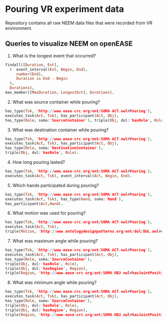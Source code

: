 # Pouring VR experiment data
Repository contains all raw NEEM data files that were recorded from VR environment.

## Queries to visualize NEEM on openEASE
1. What is the longest event that occurred?

```prolog
findall([Duration, Evt],
  (  event_interval(Evt, Begin, End),
     number(End),
     Duration is End - Begin
  ),
  Durations),
max_member([MaxDuration, LongestEvt], Durations).
```

2. What was source container while pouring?
```prolog
has_type(Tsk, 'http://www.ease-crc.org/ont/SOMA-ACT.owl#Pouring'),
executes_task(Act, Tsk), has_participant(Act, Obj), 
has_type(Role, soma:'SourceContainer'), triple(Obj, dul:'hasRole', Role).
```

3. What was destination container while pouring?
```prolog
has_type(Tsk, 'http://www.ease-crc.org/ont/SOMA-ACT.owl#Pouring'),
executes_task(Act, Tsk), has_participant(Act, Obj), 
has_type(Role, soma:'DestinationContainer'), 
triple(Obj, dul:'hasRole', Role).
```

4. How long pouring lasted?
```prolog
has_type(Tsk, 'http://www.ease-crc.org/ont/SOMA-ACT.owl#Pouring'),
executes_task(Act, Tsk), event_interval(Act, Begin, End).
```

5. Which hands participated during pouring?
```prolog
has_type(Tsk, 'http://www.ease-crc.org/ont/SOMA-ACT.owl#Pouring'),
executes_task(Act, Tsk), has_type(Hand, soma:'Hand'), 
has_participant(Act,Hand).
```


6. What motion was used for pouring?
```prolog
has_type(Tsk, 'http://www.ease-crc.org/ont/SOMA-ACT.owl#Pouring'),
executes_task(Act, Tsk), 
triple(Motion, 'http://www.ontologydesignpatterns.org/ont/dul/DUL.owl#classifies', Act).
```


7. What was maximum angle while pouring?
```prolog
has_type(Tsk, 'http://www.ease-crc.org/ont/SOMA-ACT.owl#Pouring'),
executes_task(Act, Tsk), has_participant(Act, Obj), 
has_type(Role, soma:'SourceContainer'), 
triple(Obj, dul:'hasRole', Role), 
triple(Obj, dul:'hasRegion', Region), 
triple(Region, 'http://www.ease-crc.org/ont/SOMA-OBJ.owl#hasJointPositionMax', AngleMax).
```

8. What was minimum angle while pouring?
```prolog
has_type(Tsk, 'http://www.ease-crc.org/ont/SOMA-ACT.owl#Pouring'),
executes_task(Act, Tsk), has_participant(Act, Obj), 
has_type(Role, soma:'SourceContainer'), 
triple(Obj, dul:'hasRole', Role), 
triple(Obj, dul:'hasRegion', Region), 
triple(Region, 'http://www.ease-crc.org/ont/SOMA-OBJ.owl#hasJointPositionMin', AngleMin).
```